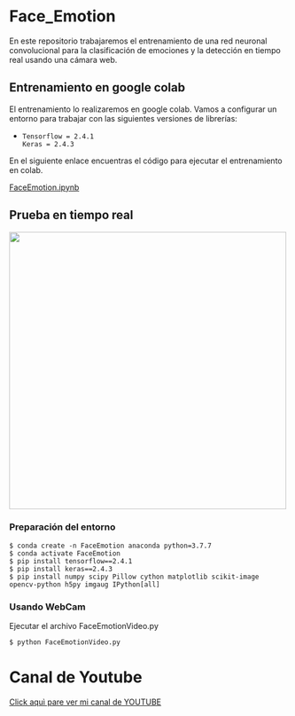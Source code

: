 # **Face_Emotion**
En este repositorio trabajaremos el entrenamiento de una red neuronal convolucional para la clasificación de emociones y la detección en tiempo real usando una cámara web. 

## Entrenamiento en google colab

El entrenamiento lo realizaremos en google colab. Vamos a configurar un entorno para trabajar con las siguientes versiones de librerías:
    
*     Tensorflow = 2.4.1
      Keras = 2.4.3 

En el siguiente enlace encuentras el código para ejecutar el entrenamiento en colab.

[FaceEmotion.ipynb](https://github.com/DavidReveloLuna/Face_Emotion/blob/master/FaceEmotion.ipynb)

## Prueba en tiempo real
<img src="https://github.com/DavidReveloLuna/Face_Emotion/blob/master/assets/ToGift.gif" width="500">

### Preparación del entorno

    $ conda create -n FaceEmotion anaconda python=3.7.7
    $ conda activate FaceEmotion
    $ pip install tensorflow==2.4.1
    $ pip install keras==2.4.3
    $ pip install numpy scipy Pillow cython matplotlib scikit-image opencv-python h5py imgaug IPython[all]
    
### Usando WebCam

Ejecutar el archivo FaceEmotionVideo.py

    $ python FaceEmotionVideo.py

# **Canal de Youtube**
[Click aquì pare ver mi canal de YOUTUBE](https://www.youtube.com/channel/UCr_dJOULDvSXMHA1PSHy2rg)

